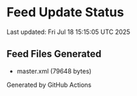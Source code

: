 # Feed Update Status
Last updated: Fri Jul 18 15:15:05 UTC 2025

## Feed Files Generated
- master.xml (79648 bytes)

Generated by GitHub Actions

